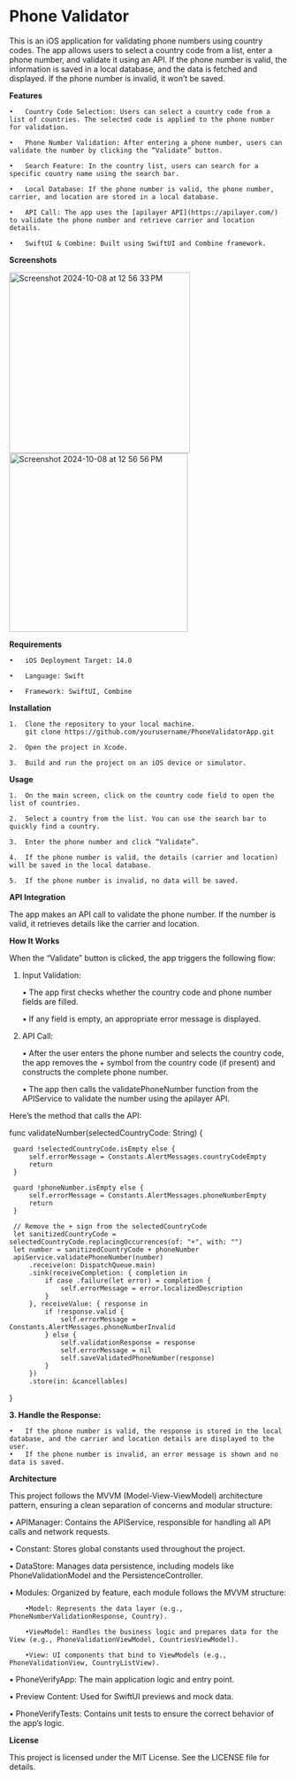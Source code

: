 # Phone Validator
This is an iOS application for validating phone numbers using country codes. The app allows users to select a country code from a list, enter a phone number, and validate it using an API. If the phone number is valid, the information is saved in a local database, and the data is fetched and displayed. If the phone number is invalid, it won’t be saved.

**Features**


	•	Country Code Selection: Users can select a country code from a list of countries. The selected code is applied to the phone number for validation.

	•	Phone Number Validation: After entering a phone number, users can validate the number by clicking the “Validate” button.

	•	Search Feature: In the country list, users can search for a specific country name using the search bar.

	•	Local Database: If the phone number is valid, the phone number, carrier, and location are stored in a local database.

	•	API Call: The app uses the [apilayer API](https://apilayer.com/) to validate the phone number and retrieve carrier and location details.

	•	SwiftUI & Combine: Built using SwiftUI and Combine framework.


 **Screenshots**
 

<img width="327" alt="Screenshot 2024-10-08 at 12 56 33 PM" src="https://github.com/user-attachments/assets/4df0ca81-99ec-4375-a466-c31b31510442">

<img width="323" alt="Screenshot 2024-10-08 at 12 56 56 PM" src="https://github.com/user-attachments/assets/6bf8e8da-1dfb-466d-aef5-9f4ad5b71ece">



**Requirements**

	•	iOS Deployment Target: 14.0

	•	Language: Swift

	•	Framework: SwiftUI, Combine

 **Installation**

 	1.	Clone the repository to your local machine.
  		git clone https://github.com/yourusername/PhoneValidatorApp.git

	2.	Open the project in Xcode.

	3.	Build and run the project on an iOS device or simulator.


 **Usage**

	1.	On the main screen, click on the country code field to open the list of countries.

	2.	Select a country from the list. You can use the search bar to quickly find a country.
 
	3.	Enter the phone number and click “Validate”.

	4.	If the phone number is valid, the details (carrier and location) will be saved in the local database.

	5.	If the phone number is invalid, no data will be saved. 

**API Integration**

The app makes an API call to validate the phone number. If the number is valid, it retrieves details like the carrier and location. 


**How It Works**

When the “Validate” button is clicked, the app triggers the following flow:

1.	Input Validation:

	•	The app first checks whether the country code and phone number fields are filled.

	•	If any field is empty, an appropriate error message is displayed.

2.	API Call:


   	•	After the user enters the phone number and selects the country code, the app removes the + symbol from the country code (if present) and constructs the complete phone number.

   	•	The app then calls the validatePhoneNumber function from the APIService to validate the number using the apilayer API.

Here’s the method that calls the API:

func validateNumber(selectedCountryCode: String) {

     guard !selectedCountryCode.isEmpty else {
         self.errorMessage = Constants.AlertMessages.countryCodeEmpty
         return
     }
     
     guard !phoneNumber.isEmpty else {
         self.errorMessage = Constants.AlertMessages.phoneNumberEmpty
         return
     }
     
     // Remove the + sign from the selectedCountryCode
     let sanitizedCountryCode = selectedCountryCode.replacingOccurrences(of: "+", with: "")
     let number = sanitizedCountryCode + phoneNumber
     apiService.validatePhoneNumber(number)
         .receive(on: DispatchQueue.main)
         .sink(receiveCompletion: { completion in
             if case .failure(let error) = completion {
                 self.errorMessage = error.localizedDescription
             }
         }, receiveValue: { response in
             if !response.valid {
                 self.errorMessage = Constants.AlertMessages.phoneNumberInvalid
             } else {
                 self.validationResponse = response
                 self.errorMessage = nil
                 self.saveValidatedPhoneNumber(response)
             }
         })
         .store(in: &cancellables)
 }


**3.	Handle the Response:**

	•	If the phone number is valid, the response is stored in the local database, and the carrier and location details are displayed to the user.
	•	If the phone number is invalid, an error message is shown and no data is saved. 

**Architecture** 

This project follows the MVVM (Model-View-ViewModel) architecture pattern, ensuring a clean separation of concerns and modular structure:

•	APIManager: Contains the APIService, responsible for handling all API calls and network requests.

•	Constant: Stores global constants used throughout the project.

•	DataStore: Manages data persistence, including models like PhoneValidationModel and the PersistenceController.

•	Modules: Organized by feature, each module follows the MVVM structure:

		•Model: Represents the data layer (e.g., PhoneNumberValidationResponse, Country).

		•ViewModel: Handles the business logic and prepares data for the View (e.g., PhoneValidationViewModel, CountriesViewModel).

		•View: UI components that bind to ViewModels (e.g., PhoneValidationView, CountryListView).
  
•	PhoneVerifyApp: The main application logic and entry point.

•	Preview Content: Used for SwiftUI previews and mock data.

•	PhoneVerifyTests: Contains unit tests to ensure the correct behavior of the app’s logic.



**License**

This project is licensed under the MIT License. See the LICENSE file for details.




